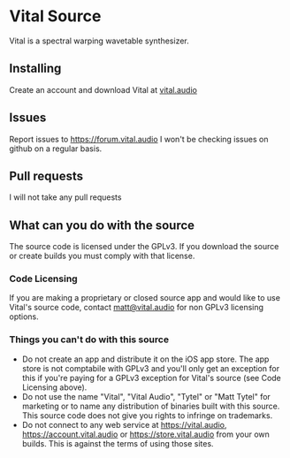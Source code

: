 # Vital Source
Vital is a spectral warping wavetable synthesizer.

## Installing
Create an account and download Vital at [vital.audio](https://vital.audio)

## Issues
Report issues to https://forum.vital.audio
I won't be checking issues on github on a regular basis.

## Pull requests
I will not take any pull requests

## What can you do with the source
The source code is licensed under the GPLv3. If you download the source or create builds you must comply with that license.

### Code Licensing
If you are making a proprietary or closed source app and would like to use Vital's source code, contact matt@vital.audio for non GPLv3 licensing options.

### Things you can't do with this source
 - Do not create an app and distribute it on the iOS app store. The app store is not comptabile with GPLv3 and you'll only get an exception for this if you're paying for a GPLv3 exception for Vital's source (see Code Licensing above).
 - Do not use the name "Vital", "Vital Audio", "Tytel" or "Matt Tytel" for marketing or to name any distribution of binaries built with this source. This source code does not give you rights to infringe on trademarks.
 - Do not connect to any web service at https://vital.audio, https://account.vital.audio or https://store.vital.audio from your own builds. This is against the terms of using those sites.
